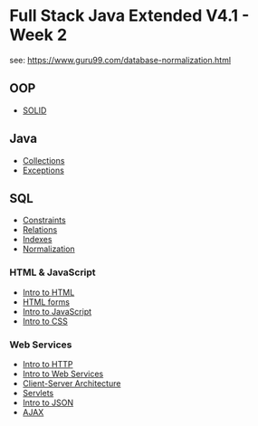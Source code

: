 # Full Stack Java Extended V4.1 - Week 2
see: https://www.guru99.com/database-normalization.html

## OOP
 - [SOLID](./oop-solid.md)

## Java
 - [Collections](./java-collections.md)
 - [Exceptions](./java-exceptions.md)

## SQL
 - [Constraints](./sql-constraints.md)
 - [Relations](./sql-relations.md)
 - [Indexes](./sql-indexes.md)
 - [Normalization]()

### HTML & JavaScript
 - [Intro to HTML](./intro-to-html.md)
 - [HTML forms](./html-forms.md)
 - [Intro to JavaScript](./intro-to-javascript.md)
 - [Intro to CSS](./intro-css.md)

### Web Services
 - [Intro to HTTP](./intro-to-http.md)
 - [Intro to Web Services](./intro-to-web-services.md)
 - [Client-Server Architecture](./client-server-architecture.md)
 - [Servlets](./intro-to-servlets.md)
 - [Intro to JSON](./intro-to-json.md)
 - [AJAX](./ajax.md)
